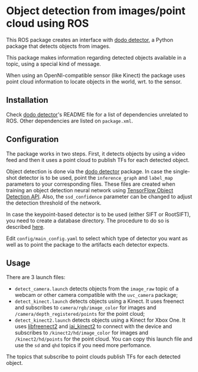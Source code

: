 # Object detection from images/point cloud using ROS

This ROS package creates an interface with [dodo detector](https://gitlab.com/douglasrizzo/dodo_detector), a Python package that detects objects from images.

This package makes information regarding detected objects available in a topic, using a special kind of message. 

When using an OpenNI-compatible sensor (like Kinect) the package uses point cloud information to locate objects in the world, wrt. to the sensor.

## Installation

Check [dodo detector](https://gitlab.com/douglasrizzo/dodo_detector)'s README file for a list of dependencies unrelated to ROS. Other dependencies are listed on `package.xml`.

## Configuration

The package works in two steps. First, it detects objects by using a video feed and then it uses a point cloud to publish TFs for each detected object.

Object detection is done via the [dodo detector](https://gitlab.com/douglasrizzo/dodo_detector) package. In case the single-shot detector is to be used, point the `inference_graph` and `label_map` parameters to your corresponding files. These files are created when training an object detection neural network using [TensorFlow Object Detection API](https://github.com/tensorflow/models/tree/master/research/object_detection). Also, the `ssd_confidence` parameter can be changed to adjust the detection threshold of the network.

In case the keypoint-based detector is to be used (either SIFT or RootSIFT), you need to create a database directory. The procedure to do so is described [here](http://dodo-detector.douglasrizzo.com.br/#keypoint-based-detector).

Edit `config/main_config.yaml` to select which type of detector you want as well as to point the package to the artifacts each detector expects.

## Usage

There are 3 launch files:

 - `detect_camera.launch` detects objects from the `image_raw` topic of a webcam or other camera compatible with the `uvc_camera` package;
 - `detect_kinect.launch` detects objects using a Kinect. It uses freenect and subscribes to `camera/rgb/image_color` for images and `/camera/depth_registered/points` for the point cloud;
 - `detect_kinect2.launch` detects objects using a Kinect for Xbox One. It uses [libfreenect2](https://github.com/OpenKinect/libfreenect2) and [iai_kinect2](https://github.com/code-iai/iai_kinect2) to connect with the device and subscribes to `/kinect2/hd/image_color` for images and `/kinect2/hd/points` for the point cloud. You can copy this launch file and use the `sd` and `qhd` topics if you need more perfomance.

The topics that subscribe to point clouds publish TFs for each detected object.